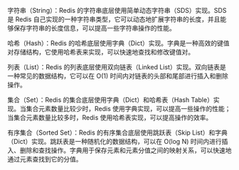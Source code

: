 字符串（String）：Redis 的字符串底层使用简单动态字符串（SDS）实现。SDS 是 Redis 自己实现的一种字符串类型，它可以动态地扩展字符串的长度，并且能够保存字符串的长度信息，可以提高一些字符串操作的性能。

哈希（Hash）：Redis 的哈希底层使用字典（Dict）实现。字典是一种高效的键值对存储结构，它使用哈希表来实现，可以快速地查找和修改键值对。

列表（List）：Redis 的列表底层使用双向链表（Linked List）实现。双向链表是一种常见的数据结构，它可以在 O(1) 时间内对链表的头部和尾部进行插入和删除操作。

集合（Set）：Redis 的集合底层使用字典（Dict）和哈希表（Hash Table）实现。当集合元素数量比较少时，Redis 使用字典实现，可以提高一些操作的性能；当集合元素数量比较多时，Redis 使用哈希表实现，可以提高操作的效率。

有序集合（Sorted Set）：Redis 的有序集合底层使用跳跃表（Skip List）和字典（Dict）实现。跳跃表是一种随机化的数据结构，可以在 O(log N) 时间内进行插入、删除和查找操作。字典用于保存元素和元素分值之间的映射关系，可以快速地通过元素查找到它的分值。